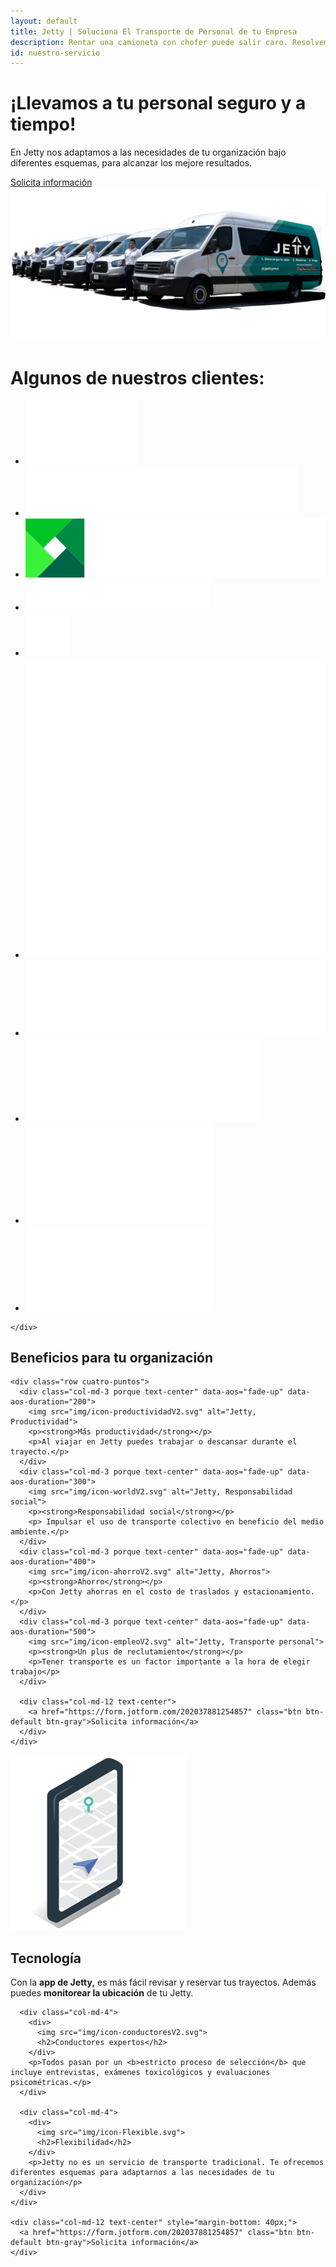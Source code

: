 ```yaml
---
layout: default
title: Jetty | Soluciona El Transporte de Personal de tu Empresa
description: Rentar una camioneta con chofer puede salir caro. Resolvemos tu transporte empresarial. Sin plazo forzoso ni presupuesto mínimo.
id: nuestro-servicio
---
```


<div class="container-fluid gradient">

  <div class="organizaciones">
    <div class="container">
      <div class="row">
        <div class="col-md-6" data-aos="fade-left" data-aos-easing="ease-out-sine" data-aos-duration="500">
          <h1>¡Llevamos a tu personal seguro y a tiempo!</h1>
          <p class="lead">En Jetty nos adaptamos a las necesidades de tu organización bajo diferentes esquemas, para alcanzar los mejore resultados.</p>
          <a href="https://form.jotform.com/202037881254857" class="btn btn-default btn-gray">Solicita información</a>
          <!-- <button type="button" class="btn btn-default btn-gray" data-toggle="modal" data-target="#ModalOrganizaciones">
            Solicita información
          </button> -->
        </div>
        <div class="col-md-6 text-right">
          <img src="img/choferes.png" alt="Jetty, Nuestros vehículos" data-aos="fade" data-aos-easing="ease-out-sine">
        </div>
      </div>
    </div>
  </div>

  <div class="container">
    <div class="row">
      <div class="col-md-12 text-center">
        <h1>Algunos de nuestros clientes:</h1>
        <ul class="clientes">
          <li>
            <a href="http://www.alhel.com/" target="_blank">
              <img src="imgs-prensa/alhel.png">
            </a>
          </li>
          <li>
            <a href="https://www.continentaltire.mx/car" target="_blank">
              <img src="imgs-prensa/continental.svg">
            </a>
          </li>
          <li>
            <a href="https://www.lexmark.com/es_mx.html" target="_blank">
              <img src="imgs-prensa/lexmark.svg">
            </a>
          </li>
          <li>
            <a href="https://www.globant.com/" target="_blank">
              <img src="imgs-prensa/globant.svg">
            </a>
          </li>
          <li>
            <a href="http://www.piplatam.com/" target="_blank">
              <img src="imgs-prensa/PiP-white.png" alt="Jetty PiP Latam" width="70">
            </a>
          </li>
          <li>
            <a href="https://www.mheducation.com.mx" target="_blank">
              <img src="imgs-prensa/MHE-Logo.png">
            </a>
          </li>
          <li>
            <a href="https://www.verifone.com/es/mx" target="_blank">
              <img src="imgs-prensa/verifone.png">
            </a>
          </li>
          <li>
            <a href="https://hutchisonportstng.com" target="_blank">
              <img src="imgs-prensa/TNG-logotipo.png">
            </a>
          </li>
          <li>
            <a href="#" target="_blank">
              <img src="imgs-prensa/inlod.png">
            </a>
          </li>
          <li>
            <a href="#" target="_blank">
              <img src="imgs-prensa/sms.png">
            </a>
          </li>
        </ul>
      </div>

    </div>
  </div>

  <div class="container porque-content">
    <div class="row">
      <div class="col-md-12 text-center porque-title" data-aos="fade-up">
        <h2>Beneficios para tu organización</h2>
      </div>
    </div>

    <div class="row cuatro-puntos">
      <div class="col-md-3 porque text-center" data-aos="fade-up" data-aos-duration="200">
        <img src="img/icon-productividadV2.svg" alt="Jetty, Productividad">
        <p><strong>Más productividad</strong></p>
        <p>Al viajar en Jetty puedes trabajar o descansar durante el trayecto.</p>
      </div>
      <div class="col-md-3 porque text-center" data-aos="fade-up" data-aos-duration="300">
        <img src="img/icon-worldV2.svg" alt="Jetty, Responsabilidad social">
        <p><strong>Responsabilidad social</strong></p>
        <p> Impulsar el uso de transporte colectivo en beneficio del medio ambiente.</p>
      </div>
      <div class="col-md-3 porque text-center" data-aos="fade-up" data-aos-duration="400">
        <img src="img/icon-ahorroV2.svg" alt="Jetty, Ahorros">
        <p><strong>Ahorro</strong></p>
        <p>Con Jetty ahorras en el costo de traslados y estacionamiento.</p>
      </div>
      <div class="col-md-3 porque text-center" data-aos="fade-up" data-aos-duration="500">
        <img src="img/icon-empleoV2.svg" alt="Jetty, Transporte personal">
        <p><strong>Un plus de reclutamiento</strong></p>
        <p>Tener transporte es un factor importante a la hora de elegir trabajo</p>
      </div>

      <div class="col-md-12 text-center">
        <a href="https://form.jotform.com/202037881254857" class="btn btn-default btn-gray">Solicita información</a>
      </div>
    </div>
  </div>

  <div class="container valor">
    <div class="row">
      <div class="col-md-4">
        <div>
          <img src="img/icon-tecnologiaV2.svg" alt="Jetty, Tecnología">
          <h2>Tecnología</h2>
        </div>
        <p>Con la <b>app de Jetty,</b> es más fácil revisar y reservar tus trayectos. Además puedes <b>monitorear la ubicación</b> de tu Jetty.</p>
      </div>

      <div class="col-md-4">
        <div>
          <img src="img/icon-conductoresV2.svg">
          <h2>Conductores expertos</h2>
        </div>
        <p>Todos pasan por un <b>estricto proceso de selección</b> que incluye entrevistas, exámenes toxicológicos y evaluaciones psicométricas.</p>
      </div>

      <div class="col-md-4">
        <div>
          <img src="img/icon-Flexible.svg">
          <h2>Flexibilidad</h2>
        </div>
        <p>Jetty no es un servicio de transporte tradicional. Te ofrecemos diferentes esquemas para adaptarnos a las necesidades de tu organización</p>
      </div>
    </div>

    <div class="col-md-12 text-center" style="margin-bottom: 40px;">
      <a href="https://form.jotform.com/202037881254857" class="btn btn-default btn-gray">Solicita información</a>
    </div>

  </div>

</div>

<!-- Modal Organizaciones -->
<!-- <div class="modal fade" id="ModalOrganizaciones" tabindex="-1" role="dialog" aria-labelledby="myModalLabel">
  <div class="modal-dialog" role="document">
    <div class="modal-content">
      <div class="modal-header">
        <button type="button" class="close" data-dismiss="modal" aria-label="Close">
          <span aria-hidden="true">&times;</span>
        </button>
      </div>

    <div class="_form_5"></div>

    <script src="https://jetty.activehosted.com/f/embed.php?id=5" type="text/javascript" charset="utf-8"></script>

    </div>
  </div>
</div> -->
